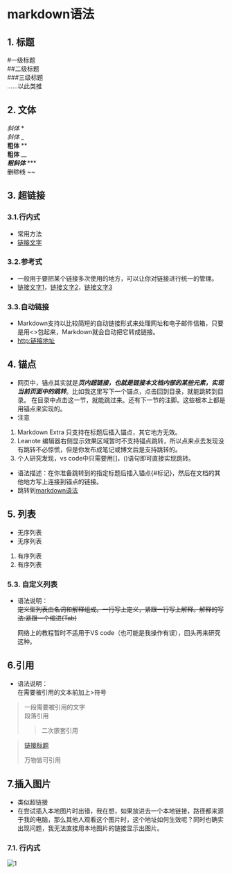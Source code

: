 # markdown语法
## 1. 标题
#一级标题  
##二级标题  
###三级标题  
......以此类推
## 2. 文体
*斜体* *   
_斜体_ _  
**粗体** **  
__粗体__ __  
***粗斜体*** ***  
~~删除线~~ ~~
## 3. 超链接
### 3.1.行内式
- 常用方法
- [链接文字](链接地址 "title")
### 3.2.参考式
- 一般用于要把某个链接多次使用的地方，可以让你对链接进行统一的管理。
- [链接文字1][链接标记1]，[链接文字2][链接标记2]，[链接文字3][]

[链接标记1]:http://www. "链接标题"
[链接标记2]:http://www. "链接标题"
[链接文字3]:链接地址
### 3.3.自动链接
- Markdown支持以比较简短的自动链接形式来处理网址和电子邮件信箱，只要是用<>包起来，Markdown就会自动把它转成链接。
- <http:链接地址>
## 4. 锚点
- 网页中，锚点其实就是***页内超链接，也就是链接本文档内部的某些元素，实现当前页面中的跳转***。比如我这里写下一个锚点，点击回到目录，就能跳转到目录。 在目录中点击这一节，就能跳过来。还有下一节的注脚。这些根本上都是用锚点来实现的。
- 注意
1. Markdown Extra 只支持在标题后插入锚点，其它地方无效。 
2. Leanote 编辑器右侧显示效果区域暂时不支持锚点跳转，所以点来点去发现没有跳转不必惊慌，但是你发布成笔记或博文后是支持跳转的。
3. 个人研究发现，vs code中只需要用[]，()语句即可直接实现跳转。
- 语法描述：在你准备跳转到的指定标题后插入锚点{#标记}，然后在文档的其他地方写上连接到锚点的链接。
- 跳转到[markdown语法](#markdown语法)
## 5. 列表
- 无序列表
- 无序列表
1. 有序列表
2. 有序列表
### 5.3. 自定义列表
- 语法说明：  
    ~~定义型列表由名词和解释组成。一行写上定义，紧跟一行写上解释。解释的写法:紧跟一个缩进(Tab)~~

    网络上的教程暂时不适用于VS code（也可能是我操作有误），回头再来研究这种。
## 6.引用
- 语法说明：    
    在需要被引用的文本前加上>符号
> 一段需要被引用的文字  
  段落引用
>> 二次嵌套引用  

> [链接标题](链接地址 "title")
>
> 万物皆可引用
## 7.插入图片
- 类似超链接
- 在尝试插入本地图片时出错，我在想，如果放进去一个本地链接，路径都来源于我的电脑，那么其他人观看这个图片时，这个地址如何生效呢？同时也确实出现问题，我无法直接用本地图片的链接显示出图片。
### 7.1. 行内式
![1]()